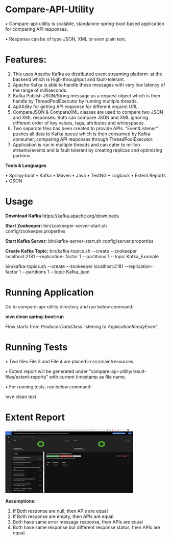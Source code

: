 # Compare-API-Utility

• Compare-api-utility is scalable, standalone spring-boot based
application for comparing API responses.

• Response can be of type JSON, XML or even plain text.

# Features:

1. This uses Apache Kafka as distributed event streaming platform 
at the backend which is High-throughput and fault-tolerant.
2. Apache Kafka is able to handle these messages with very low latency
of the range of milliseconds.
3. Kafka Publish JSON/String message as a request object which is then
handle by ThreadPoolExecutor by running multiple threads.
4. ApiUtility for getting API response for different request URL.
5. CompareJSON &amp; CompareXML classes are used to compare two JSON
and XML responses. Both can compare JSON and XML ignoring
different order of key values, tags, attributes and whitespaces.
6. Two separate files has been created to provide APIs. “EventListener”
pushes all data to Kafka queue which is then consumed by Kafka
consumer, comparing API responses through ThreadPoolExecutor.
7. Application is run in multiple threads and can cater to million
streams/events and is fault tolerant by creating replicas and
optimizing partions.

**Tools &amp; Languages**

• Spring-boot
• Kafka
• Maven
• Java
• TestNG
• Logback
• Extent Reports
• GSON

# Usage

**Download Kafka**
https://kafka.apache.org/downloads

**Start Zookeeper:**
bin/zookeeper-server-start.sh config/zookeeper.properties

**Start Kafka Server:**
bin/kafka-server-start.sh config/server.properties

**Create Kafka Topic:**
bin/kafka-topics.sh --create --zookeeper localhost:2181 --replication-
factor 1 --partitions 1 --topic Kafka_Example

bin/kafka-topics.sh --create --zookeeper localhost:2181 --replication-
factor 1 --partitions 1 --topic Kafka_json

# Running Application
Go to compare-api-utility directory and run below command:

**mvn clean spring-boot:run**

Flow starts from *ProducerDataClass* listening to *ApplicationReadyEvent*

# Running Tests

• Two files File 3 and File 4 are placed in src/main/resources.

• Extent report will be generated under “compare-api-utility/result-
files/extent-reports” with current timestamp as file name.

• For running tests, run below command:

mvn clean test

# Extent Report

<img src=https://github.com/nits22/Compare-API-Utility/blob/master/image.png width="400" height="200"/>

**Assumptions:**
1. If Both response are null, then APIs are equal
2. If Both response are empty, then APIs are equal
3. Both have same error message response, then APIs are equal
4. Both have same response but different response status, then APIs are equal.
